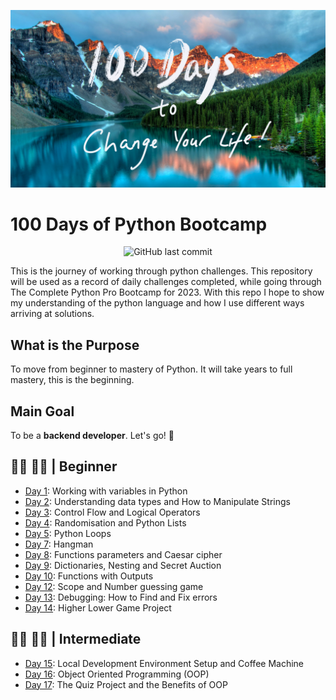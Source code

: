 ![appbrewery](https://github.com/tshepop/100-days-of-python/blob/main/images/AppBreweryWallpaper%209.jpg)
# 100 Days of Python Bootcamp
<div align='center'>

![GitHub last commit](https://img.shields.io/github/last-commit/tshepop/100-days-of-python)

</div>

This is the journey of working through python challenges. This repository will be used as a record of daily challenges completed, while going through The Complete Python Pro Bootcamp for 2023. With this repo I hope to show my understanding of the python language and how I use different ways arriving at solutions.

## What is the Purpose

To move from beginner to mastery of Python. It will take years to full mastery, this is the beginning. 

## Main Goal
To be a **backend developer**.
Let's go! :rocket:

## :man_technologist: :man_student: | Beginner

- [Day 1](day-1/README.md): Working with variables in Python
- [Day 2](day-2/README.md): Understanding data types and How to Manipulate Strings
- [Day 3](day-3/README.md): Control Flow and Logical Operators
- [Day 4](day-4/README.md): Randomisation and Python Lists
- [Day 5](day-5/README.md): Python Loops
- [Day 7](day-7/README.md): Hangman
- [Day 8](day-8/README.md): Functions parameters and Caesar cipher
- [Day 9](day-9/README.md): Dictionaries, Nesting and Secret Auction
- [Day 10](day-10/README.md): Functions with Outputs
- [Day 12](day-12/README.md): Scope and Number guessing game
- [Day 13](day-13/README.md): Debugging: How to Find and Fix errors
- [Day 14](day-14/README.md): Higher Lower Game Project

## :man_technologist: :man_student: | Intermediate

- [Day 15](day-15/README.md): Local Development Environment Setup and Coffee Machine
- [Day 16](day-16/README.md): Object Oriented Programming (OOP)
- [Day 17](day-17/README.md): The Quiz Project and the Benefits of OOP